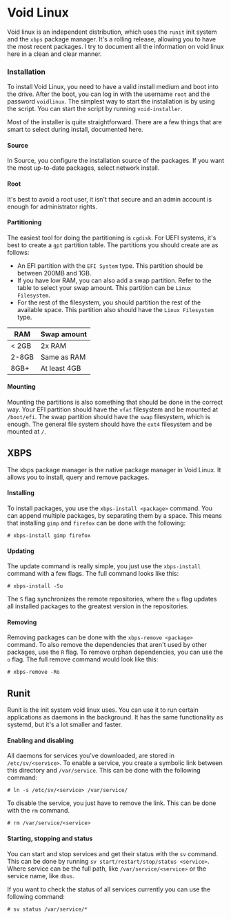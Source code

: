 # Void Linux

Void linux is an independent distribution, which uses the `runit` init system and the `xbps` package manager. It's a rolling release, allowing you to have the most recent packages. I try to document all the information on void linux here in a clean and clear manner.

### Installation

To install Void Linux, you need to have a valid install medium and boot into the drive. After the boot, you can log in with the username `root` and the password `voidlinux`. The simplest way to start the installation is by using the script. You can start the script by running `void-installer`.

Most of the installer is quite straightforward. There are a few things that are smart to select during install, documented here.

#### Source

In Source, you configure the installation source of the packages. If you want the most up-to-date packages, select network install.

#### Root

It's best to avoid a root user, it isn't that secure and an admin account is enough for administrator rights.

#### Partitioning

The easiest tool for doing the partitioning is `cgdisk`. For UEFI systems, it's best to create a `gpt` partition table. The partitions you should create are as follows:

- An EFI partition with the `EFI System` type. This partition should be between 200MB and 1GB.
- If you have low RAM, you can also add a swap partition. Refer to the table to select your swap amount. This partition can be `Linux Filesystem`.
- For the rest of the filesystem, you should partition the rest of the available space. This partition also should have the `Linux Filesystem` type.

| RAM   | Swap amount  |
| ----- | ------------ |
| < 2GB | 2x RAM       |
| 2-8GB | Same as RAM  |
| 8GB+  | At least 4GB |

#### Mounting

Mounting the partitions is also something that should be done in the correct way. Your EFI partition should have the `vfat` filesystem and be mounted at `/boot/efi`. The swap partition should have the `swap` filesystem, which is enough. The general file system should have the `ext4` filesystem and be mounted at `/`.

## XBPS

The xbps package manager is the native package manager in Void Linux. It allows you to install, query and remove packages.

#### Installing

To install packages, you use the `xbps-install <package>` command. You can append multiple packages, by separating them by a space. This means that installing `gimp` and `firefox` can be done with the following:

```
# xbps-install gimp firefox
```

#### Updating

The update command is really simple, you just use the `xbps-install` command with a few flags. The full command looks like this:

```
# xbps-install -Su
```

The `S` flag synchronizes the remote repositories, where the `u` flag updates all installed packages to the greatest version in the repositories.

#### Removing

Removing packages can be done with the `xbps-remove <package>` command. To also remove the dependencies that aren't used by other packages, use the `R` flag. To remove orphan dependencies, you can use the `o` flag. The full remove command would look like this:

```
# xbps-remove -Ro
```

## Runit

Runit is the init system void linux uses. You can use it to run certain applications as daemons in the background. It has the same functionality as systemd, but it's a lot smaller and faster.

#### Enabling and disabling

All daemons for services you've downloaded, are stored in `/etc/sv/<service>`. To enable a service, you create a symbolic link between this directory and `/var/service`. This can be done with the following command:

```
# ln -s /etc/sv/<service> /var/service/
```

To disable the service, you just have to remove the link. This can be done with the `rm` command.

```
# rm /var/service/<service>
```

#### Starting, stopping and status

You can start and stop services and get their status with the `sv` command. This can be done by running `sv start/restart/stop/status <service>`. Where service can be the full path, like `/var/service/<service>` or the service name, like `dbus`.

If you want to check the status of all services currently you can use the following command:

```
# sv status /var/service/*
```